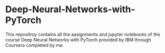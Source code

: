 # Deep-Neural-Networks-with-PyTorch
This repositroy contains all the aasignments and jupyter notebooks of the course Deep Neural Networks with PyTorch provided by IBM through Coursera completed by me.
